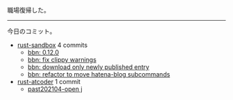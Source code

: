 職場復帰した。

---

今日のコミット。

- [rust-sandbox](https://github.com/bouzuya/rust-sandbox) 4 commits
  - [bbn: 0.12.0](https://github.com/bouzuya/rust-sandbox/commit/7daf35d4dcde835c765287c8af9332246e4a7f4e)
  - [bbn: fix clippy warnings](https://github.com/bouzuya/rust-sandbox/commit/67defbdd78ce80a7f998b94fb11720d6a9503566)
  - [bbn: download only newly published entry](https://github.com/bouzuya/rust-sandbox/commit/37c09a9ea305a54fbdffb5f18af785d4b0769c5b)
  - [bbn: refactor to move hatena-blog subcommands](https://github.com/bouzuya/rust-sandbox/commit/db8814814bc76deef609f50545a966e676e87564)
- [rust-atcoder](https://github.com/bouzuya/rust-atcoder) 1 commit
  - [past202104-open j](https://github.com/bouzuya/rust-atcoder/commit/bd1c9a25912c995745b0a11683e7b471f3fa16a3)
